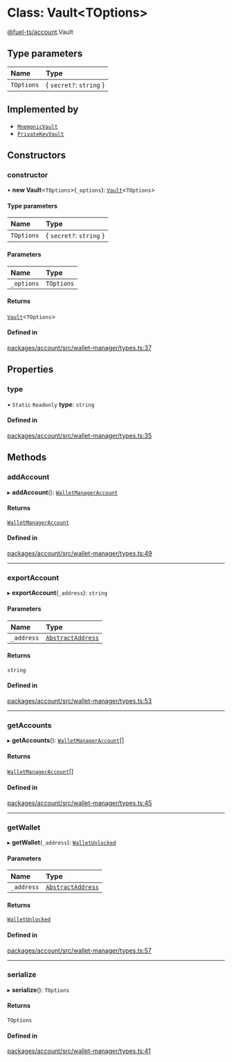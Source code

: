 # Class: Vault&lt;TOptions\>

[@fuel-ts/account](/api/Account/index.md).Vault

## Type parameters

| Name | Type |
| :------ | :------ |
| `TOptions` | { `secret?`: `string`  } |

## Implemented by

- [`MnemonicVault`](/api/Account/MnemonicVault.md)
- [`PrivateKeyVault`](/api/Account/PrivateKeyVault.md)

## Constructors

### constructor

• **new Vault**&lt;`TOptions`\>(`_options`): [`Vault`](/api/Account/Vault.md)&lt;`TOptions`\>

#### Type parameters

| Name | Type |
| :------ | :------ |
| `TOptions` | { `secret?`: `string`  } |

#### Parameters

| Name | Type |
| :------ | :------ |
| `_options` | `TOptions` |

#### Returns

[`Vault`](/api/Account/Vault.md)&lt;`TOptions`\>

#### Defined in

[packages/account/src/wallet-manager/types.ts:37](https://github.com/FuelLabs/fuels-ts/blob/7c77a797/packages/account/src/wallet-manager/types.ts#L37)

## Properties

### type

▪ `Static` `Readonly` **type**: `string`

#### Defined in

[packages/account/src/wallet-manager/types.ts:35](https://github.com/FuelLabs/fuels-ts/blob/7c77a797/packages/account/src/wallet-manager/types.ts#L35)

## Methods

### addAccount

▸ **addAccount**(): [`WalletManagerAccount`](/api/Account/index.md#walletmanageraccount)

#### Returns

[`WalletManagerAccount`](/api/Account/index.md#walletmanageraccount)

#### Defined in

[packages/account/src/wallet-manager/types.ts:49](https://github.com/FuelLabs/fuels-ts/blob/7c77a797/packages/account/src/wallet-manager/types.ts#L49)

___

### exportAccount

▸ **exportAccount**(`_address`): `string`

#### Parameters

| Name | Type |
| :------ | :------ |
| `_address` | [`AbstractAddress`](/api/Interfaces/AbstractAddress.md) |

#### Returns

`string`

#### Defined in

[packages/account/src/wallet-manager/types.ts:53](https://github.com/FuelLabs/fuels-ts/blob/7c77a797/packages/account/src/wallet-manager/types.ts#L53)

___

### getAccounts

▸ **getAccounts**(): [`WalletManagerAccount`](/api/Account/index.md#walletmanageraccount)[]

#### Returns

[`WalletManagerAccount`](/api/Account/index.md#walletmanageraccount)[]

#### Defined in

[packages/account/src/wallet-manager/types.ts:45](https://github.com/FuelLabs/fuels-ts/blob/7c77a797/packages/account/src/wallet-manager/types.ts#L45)

___

### getWallet

▸ **getWallet**(`_address`): [`WalletUnlocked`](/api/Account/WalletUnlocked.md)

#### Parameters

| Name | Type |
| :------ | :------ |
| `_address` | [`AbstractAddress`](/api/Interfaces/AbstractAddress.md) |

#### Returns

[`WalletUnlocked`](/api/Account/WalletUnlocked.md)

#### Defined in

[packages/account/src/wallet-manager/types.ts:57](https://github.com/FuelLabs/fuels-ts/blob/7c77a797/packages/account/src/wallet-manager/types.ts#L57)

___

### serialize

▸ **serialize**(): `TOptions`

#### Returns

`TOptions`

#### Defined in

[packages/account/src/wallet-manager/types.ts:41](https://github.com/FuelLabs/fuels-ts/blob/7c77a797/packages/account/src/wallet-manager/types.ts#L41)
